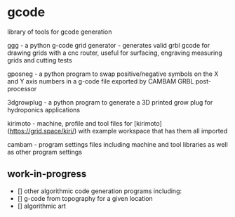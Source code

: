 # gcode
library of tools for gcode generation

ggg - a python g-code grid generator - generates valid grbl gcode for drawing grids with a cnc router, useful for surfacing, engraving measuring grids and cutting tests

gposneg - a python program to swap positive/negative symbols on the X and Y axis numbers in a g-code file exported by CAMBAM GRBL post-processor

3dgrowplug - a python program to generate a 3D printed grow plug for hydroponics applications

kirimoto - machine, profile and tool files for [kirimoto] (https://grid.space/kiri/) with example workspace that has them all imported

cambam - program settings files including machine and tool libraries as well as other program settings

## work-in-progress
- [] other algorithmic code generation programs including:
- [] g-code from topography for a given location
- [] algorithmic art
